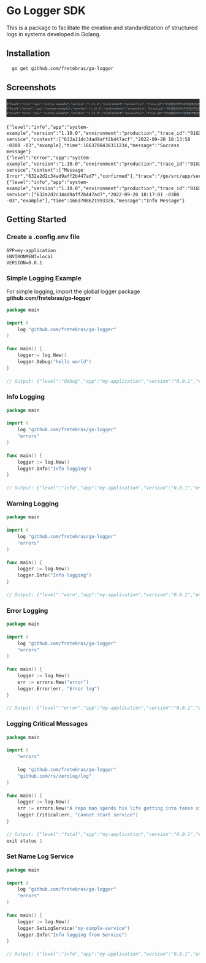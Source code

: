 # Go Logger SDK


This is a package to facilitate the creation and standardization of structured logs in systems developed in Golang.



## Installation

```bash
  go get github.com/fretebras/go-logger
```


## Screenshots
![App Screenshot](doc/output_example.png)

```text
{"level":"info","app":"system-example","version":"1.10.0","environment":"production","trace_id":"01GDEC07RTG85ZWEM1BVMBSC6J","service":"sample-service","context":["632a11dc34ad9aff2b447acf","2022-09-20 18:13:58 -0300 -03","example],"time":1663708438311234,"message":"Success message"}
{"level":"error","app":"system-example","version":"1.10.0","environment":"production","trace_id":"01GDEC5V567XFBWX7WXGFVWWKM","service":"sample-service","context":["Message Error","632a2d2c34ad9aff2b447ad7","confirmed"],"trace":"/go/src/app/services/example/service.go:130","time":1663708621993235,"message":"message_error"}
{"level":"info","app":"system-example","version":"1.10.0","environment":"production","trace_id":"01GDEC5V567XFBWX7WXGFVWWKM","service":"sample-service":["632a2d2c34ad9aff2b447ad7","2022-09-20 18:17:01 -0300 -03","example"],"time":1663708621993326,"message":"Info Message"}
```


## Getting Started

### Create a .config.env file

```
APP=my-application
ENVIRONMENT=local
VERSION=0.0.1
```

### Simple Logging Example

For simple logging, import the global logger package **github.com/fretebras/go-logger**

```go
package main

import (
    log "github.com/fretebras/go-logger"
)

func main() {
	logger:= log.New()
	logger.Debug("hello world")
}

// Output: {"level":"debug","app":"my-application","version":"0.0.1","environment":"local","service":"","context":[],"time":1682459856974376,"message":"hello world"}
```

### Info Logging

```go
package main

import (
	log "github.com/fretebras/go-logger"
	"errors"
)

func main() {
	logger := log.New()
	logger.Info("Info logging")
}

// Output: {"level":"info","app":"my-application","version":"0.0.1","environment":"local","service":"","context":[],"time":1682460626356282,"message":"Info logging"}

```


### Warning Logging

```go
package main

import (
	log "github.com/fretebras/go-logger"
	"errors"
)

func main() {
	logger := log.New()
	logger.Info("Info logging")
}

// Output: {"level":"warn","app":"my-application","version":"0.0.1","environment":"local","service":"","context":[],"time":1682460693606309,"message":"Warning logging"}


```

### Error Logging

```go
package main

import (
	log "github.com/fretebras/go-logger"
	"errors"
)

func main() {
	logger := log.New()
	err := errors.New("error")
	logger.Error(err, "Error log")
}

// Output: {"level":"error","app":"my-application","version":"0.0.1","environment":"local","service":"","context":["Error log"],"trace":"/home/felipeteixeira/Projetos/test/main.go:11","time":1682460148031756,"message":"error"}
```

### Logging Critical Messages

```go
package main

import (
    "errors"

    log "github.com/fretebras/go-logger"
    "github.com/rs/zerolog/log"
)

func main() {
	logger := log.New()
	err := errors.New("A repo man spends his life getting into tense situations")
	logger.Critical(err, "Cannot start service")
}

// Output: {"level":"fatal","app":"my-application","version":"0.0.1","environment":"local","service":"","context":["Cannot start service"],"trace":"/home/felipeteixeira/Projetos/test/main.go:11","time":1682460350651457,"message":"A repo man spends his life getting into tense situations"}
exit status 1
```

### Set Name Log Service

```go
package main

import (
	log "github.com/fretebras/go-logger"
	"errors"
)

func main() {
	logger := log.New()
	logger.SetLogService("my-simple-service")
	logger.Info("Info logging from Service")
}

// Output: {"level":"info","app":"my-application","version":"0.0.1","environment":"local","service":"my-simple-service","context":[],"time":1682460860632831,"message":"Info logging from Service"}

